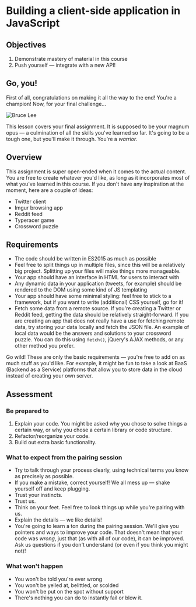 # Building a client-side application in JavaScript

## Objectives

1. Demonstrate mastery of material in this course
2. Push yourself — integrate with a new API!


## Go, you!
First of all, congratulations on making it all the way to the end! You're a champion! Now, for your
final challenge...

![Bruce Lee](https://media3.giphy.com/media/gj10se1EGZmE0/200.gif)

This lesson covers your final assignment. It is supposed to be your magnum opus — a culmination of
all the skills you've learned so far. It's going to be a tough one, but you'll make it through.
You're a _warrior_.


## Overview
This assignment is super open-ended when it comes to the actual content. You are free to create
whatever you'd like, as long as it incorporates most of what you've learned in this course. If
you don't have any inspiration at the moment, here are a couple of ideas:

- Twitter client
- Imgur browsing app
- Reddit feed
- Typeracer game
- Crossword puzzle


## Requirements
- The code should be written in ES2015 as much as possible
- Feel free to split things up in multiple files, since this will be a relatively big project.
Splitting up your files will make things more manageable. 
- Your app should have an interface in HTML for users to interact with
- Any dynamic data in your application (tweets, for example) should be rendered to the DOM using some
kind of JS templating
- Your app should have some minimal styling: feel free to stick to a framework, but if you want to
write (additional) CSS yourself, go for it!
- Fetch some data from a remote source. If you're creating a Twitter or Reddit feed, getting the data
should be relatively straight-forward. If you are creating an app that does not really have a use
for fetching remote data, try storing your data locally and fetch the JSON file. An example of local
data would be the answers and solutions to your crossword puzzle. You can do this using `fetch()`,
jQuery's AJAX methods, or any other method you prefer.

Go wild! These are only the basic requirements — you're free to add on as much stuff as you'd like.
For example, it might be fun to take a look at BaaS (Backend as a Service) platforms that allow you
to store data in the cloud instead of creating your own server.


## Assessment

### Be prepared to
1. Explain your code. You might be asked why you chose to solve things a certain way, or why you
chose a certain library or code structure.
2. Refactor/reorganize your code.
3. Build out extra basic functionality.

### What to expect from the pairing session
- Try to talk through your process clearly, using technical terms you know as precisely as possible.
- If you make a mistake, correct yourself! We all mess up — shake yourself off and keep plugging.
- Trust your instincts.
- Trust us.
- Think on your feet. Feel free to look things up while you're pairing with us.
- Explain the details — we like details!
- You're going to learn a ton during the pairing session. We'll give you pointers and ways to
improve your code. That doesn't mean that your code was _wrong_, just that (as with all of our code),
it can be improved. Ask us questions if you don't understand (or even if you think you might not)!

### What won't happen
- You won't be told you're ever wrong
- You won't be yelled at, belittled, or scolded
- You won't be put on the spot without support
- There's nothing you can do to instantly fail or blow it.

